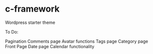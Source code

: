 # c-framework
Wordpress starter theme

To Do:

Pagination
Comments page
Avatar functions
Tags page
Category page
Front Page
Date page
Calendar functionality